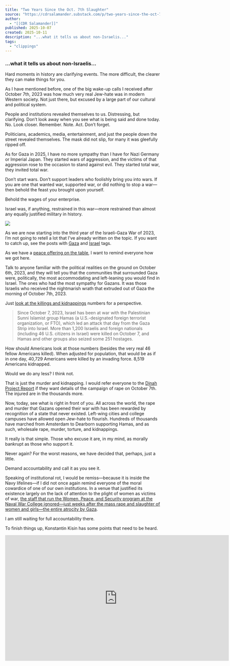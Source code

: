 ```yaml
---
title: "Two Years Since the Oct. 7th Slaughter"
source: "https://cdrsalamander.substack.com/p/two-years-since-the-oct-7th-slaughter?publication_id=247761&post_id=175492004&isFreemail=true&r=7br8e&triedRedirect=true"
author:
  - "[[CDR Salamander]]"
published: 2025-10-07
created: 2025-10-11
description: "...what it tells us about non-Israelis..."
tags:
  - "clippings"
---
```

### ...what it tells us about non-Israelis...

Hard moments in history are clarifying events. The more difficult, the clearer they can make things for you.

As I have mentioned before, one of the big wake-up calls I received after October 7th, 2023 was how much very real Jew-hate was in modern Western society. Not just there, but excused by a large part of our cultural and political system.

People and institutions revealed themselves to us. Distressing, but clarifying. Don’t look away when you see what is being said and done today. No. Look closer. Remember. Note. Act. Don’t forget.

Politicians, academics, media, entertainment, and just the people down the street revealed themselves. The mask did not slip, for many it was gleefully ripped off.

As for Gaza in 2025, I have no more sympathy than I have for Nazi Germany or Imperial Japan. They started wars of aggression, and the victims of that aggression rose to the occasion to stand against evil. They started total war, they invited total war.

Don’t start wars. Don’t support leaders who foolishly bring you into wars. If you are one that wanted war, supported war, or did nothing to stop a war—then behold the feast you brought upon yourself.

Behold the wages of your enterprise.

Israel was, if anything, restrained in this war—more restrained than almost any equally justified military in history.

![](https://substackcdn.com/image/fetch/$s_!-iGd!,w_424,c_limit,f_webp,q_auto:good,fl_progressive:steep/https%3A%2F%2Fsubstack-post-media.s3.amazonaws.com%2Fpublic%2Fimages%2Fdfb199ee-8c8d-4df1-9a5c-24dc2219c391_2328x1546.png)

As we are now starting into the third year of the Israeli-Gaza War of 2023, I’m not going to retell a lot that I’ve already written on the topic. If you want to catch up, see the posts with [Gaza](https://cdrsalamander.substack.com/t/gaza) and [Israel](https://cdrsalamander.substack.com/t/israel) tags.

As we have a [peace offering on the table](https://www.cbsnews.com/news/marco-rubio-hostage-release-gaza-isreal-peace-proposal/), I want to remind everyone how we got here.

Talk to anyone familiar with the political realities on the ground on October 6th, 2023, and they will tell you that the communities that surrounded Gaza were, politically, the most accommodating and left-leaning you would find in Israel. The ones who had the most sympathy for Gazans. It was those Israelis who received the nightmarish wrath that extruded out of Gaza the morning of October 7th, 2023.

Just [look at the killings and kidnappings](https://www.congress.gov/crs-product/R47828#:~:text=Since%20October%207%2C%202023%2C%20Israel,had%20foreknowledge%20of%22%20the%20attack.) numbers for a perspective.

> Since October 7, 2023, Israel has been at war with the Palestinian Sunni Islamist group Hamas (a U.S.-designated foreign terrorist organization, or FTO), which led an attack that day from the Gaza Strip into Israel. More than 1,200 Israelis and foreign nationals (including 46 U.S. citizens in Israel) were killed on October 7, and Hamas and other groups also seized some 251 hostages.

How should Americans look at those numbers (besides the very real 46 fellow Americans killed). When adjusted for population, that would be as if in one day, 40,729 Americans were killed by an invading force. 8,519 Americans kidnapped.

Would we do any less? I think not.

That is just the murder and kidnapping. I would refer everyone to the [Dinah Project Report](https://thedinahproject.org/wp-content/uploads/2025/07/The-Dinah-Project-full-report-A4-pages_web.pdf?fbclid=IwZXh0bgNhZW0CMTAAYnJpZBExWHIxMDIxU1JSMGR2SFh5NAEewrl4HdLNCbm6zBsZ7wK4Ut43YJPLXA76tEBVDLtjWuTm0VO1qsDRGG3iUW8_aem_U8_TE7c_TDXwi_82Esrf0A) if they want details of the campaign of rape on October 7th. The injured are in the thousands more.

Now, today, see what is right in front of you. All across the world, the rape and murder that Gazans opened their war with has been rewarded by recognition of a state that never existed. Left-wing cities and college campuses have allowed open Jew-hate to flourish. Hundreds of thousands have marched from Amsterdam to Dearborn supporting Hamas, and as such, wholesale rape, murder, torture, and kidnappings.

It really is that simple. Those who excuse it are, in my mind, as morally bankrupt as those who support it.

Never again? For the worst reasons, we have decided that, perhaps, just a little.

Demand accountability and call it as you see it.

Speaking of institutional rot, I would be remiss—because it is inside the Navy lifelines—if I did not once again remind everyone of the moral cowardice of one of our own institutions. In a venue that justified its existence largely on the lack of attention to the plight of women as victims of war, [the staff that run the Women, Peace, and Security program at the Naval War College ignored—just weeks after the mass rape and slaughter of women and girls—the entire atrocity by Gaza](https://open.substack.com/pub/cdrsalamander/p/the-naval-war-college-after-october?r=41r9h&utm_campaign=post&utm_medium=web&showWelcomeOnShare=false).

I am still waiting for full accountability there.

To finish things up, Konstantin Kisin has some points that need to be heard.

<iframe src="https://www.youtube-nocookie.com/embed/m1Jfi0fjcwE?rel=0&amp;autoplay=0&amp;showinfo=0&amp;enablejsapi=0" frameborder="0" allow="autoplay; fullscreen" allowfullscreen="true" width="728" height="409"></iframe>
